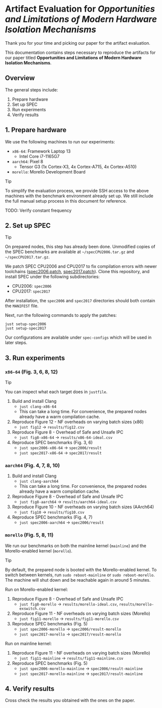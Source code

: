 # Artifact Evaluation for _Opportunities and Limitations of Modern Hardware Isolation Mechanisms_

Thank you for your time and picking our paper for the artifact evaluation.

This documentation contains steps necessary to reproduce the artifacts for our paper titled **Opportunities and Limitations of Modern Hardware Isolation Mechanisms**.

## Overview

The general steps include:

1. Prepare hardware
1. Set up SPEC
1. Run experiments
1. Verify results

## 1. Prepare hardware

We use the following machines to run our experiments:

- `x86-64`: Framework Laptop 13
    - Intel Core i7-1165G7
- `aarch64`: Pixel 8
    - Tensor G3 (1x Cortex-X3, 4x Cortex-A715, 4x Cortex-A510)
- `morello`: Morello Development Board

> [!TIP]
> To simplify the evaluation process, we provide SSH access to the above machines with the benchmark environment already set up.
> We still include the full manual setup process in this document for reference.

TODO: Verify constant frequency

## 2. Set up SPEC

> [!TIP]
> On prepared nodes, this step has already been done.
> Unmodified copies of the SPEC benchmarks are available at `~/specCPU2006.tar.gz` and `~/specCPU2017.tar.gz`.

We patch SPEC CPU2006 and CPU2017 to fix compilation errors with newer toolchains ([spec2006.patch](https://github.com/mars-research/spec-env/blob/main/spec2006.patch), [spec2017.patch](https://github.com/mars-research/spec-env/blob/main/spec2017.patch)).
Clone this repository, and install SPEC under the following subdirectories:

- CPU2006: `spec2006`
- CPU2017: `spec2017`

After installation, the `spec2006` and `spec2017` directories should both contain the `MANIFEST` file.

Next, run the following commands to apply the patches:

```
just setup-spec2006
just setup-spec2017
```

Our configurations are available under `spec-configs` which will be used in later steps.

## 3. Run experiments

### `x86-64` (Fig. 3, 6, 8, 12)

> [!TIP]
> You can inspect what each target does in `justfile`.

1. Build and install Clang
    - `just clang-x86-64`
    - This can take a long time. For convenience, the prepared nodes already have a warm compilation cache.
1. Reproduce Figure 12 - NF overheads on varying batch sizes (x86)
    - `just fig12` -> `results/fig12.csv`
1. Reproduce Figure 8 - Overhead of Safe and Unsafe IPC
    - `just fig8-x86-64` -> `results/x86-64-ideal.csv`
1. Reproduce SPEC benchmarks (Fig. 3, 6)
    - `just spec2006-x86-64` -> `spec2006/result`
    - `just spec2017-x86-64` -> `spec2017/result`

### `aarch64` (Fig. 4, 7, 8, 10)

1. Build and install Clang
    - `just clang-aarch64`
    - This can take a long time. For convenience, the prepared nodes already have a warm compilation cache.
1. Reproduce Figure 8 - Overhead of Safe and Unsafe IPC
    - `just fig8-aarch64` -> `results/aarch64-ideal.csv`
1. Reproduce Figure 10 - NF overheads on varying batch sizes (AArch64)
    - `just fig10` -> `results/fig10.csv`
1. Reproduce SPEC benchmarks (Fig. 4, 7)
    - `just spec2006-aarch64` -> `spec2006/result`

### `morello` (Fig. 5, 8, 11)

We run our benchmarks on both the mainline kernel (`mainline`) and the Morello-enabled kernel (`morello`).

> [!TIP]
> By default, the prepared node is booted with the Morello-enabled kernel.
> To switch between kernels, run `sudo reboot-mainline` or `sudo reboot-morello`.
> The machine will shut down and be reachable again in around 5 minutes.

Run on Morello-enabled kernel:

1. Reproduce Figure 8 - Overhead of Safe and Unsafe IPC
    - `just fig8-morello` -> `results/morello-ideal.csv`, `results/morello-exswitch.csv`
1. Reproduce Figure 11 - NF overheads on varying batch sizes (Morello)
    - `just fig11-morello` ->  `results/fig11-morello.csv`
1. Reproduce SPEC benchmarks (Fig. 5)
    - `just spec2006-morello` -> `spec2006/result-morello`
    - `just spec2017-morello` -> `spec2017/result-morello`

Run on mainline kernel:

1. Reproduce Figure 11 - NF overheads on varying batch sizes (Morello)
    - `just fig11-mainline` ->  `results/fig11-mainline.csv`
1. Reproduce SPEC benchmarks (Fig. 5)
    - `just spec2006-morello-mainline` -> `spec2006/result-mainline`
    - `just spec2017-morello-mainline` -> `spec2017/result-mainline`

## 4. Verify results

Cross check the results you obtained with the ones on the paper.
